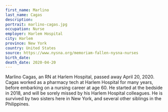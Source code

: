 ```yaml
---
first_name: Marlino
last_name: Cagas
description: 
portrait: marlino-cagas.jpg
occupation: Nurse
employer: Harlem Hospital
city: Harlem
province: New York
country: United States
source: https://www.nysna.org/memoriam-fallen-nysna-nurses
birth_date: 
death_date: 2020-04-20
---
```


Marlino Cagas, an RN at Harlem Hospital, passed away April 20, 2020. Cagas worked as a pharmacy tech at Harlem Hospital for many years, before embarking on a nursing career at age 60. He started at the bedside in 2018, and will be sorely missed by his Harlem Hospital colleagues. He is survived by two sisters here in New York, and several other siblings in the Philippines.